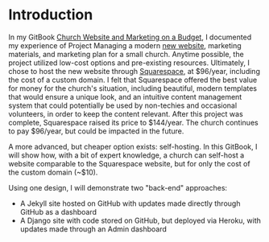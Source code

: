 # Introduction

In my GitBook [Church Website and Marketing on a Budget](http://katherinemichel.gitbooks.io/church-website-and-marketing-on-a-budget/details), I documented my experience of Project Managing a modern [new website](http://www.prettyprairieumc.org), marketing materials, and marketing plan for a small church. Anytime possible, the project utilized low-cost options and pre-existing resources. Ultimately, I chose to host the new website through [Squarespace](https://www.squarespace.com), at $96/year, including the cost of a custom domain. I felt that Squarespace offered the best value for money for the church's situation, including beautiful, modern templates that would ensure a unique look, and an intuitive content management system that could potentially be used by non-techies and occasional volunteers, in order to keep the content relevant. After this project was complete, Squarespace raised its price to $144/year. The church continues to pay $96/year, but could be impacted in the future. 

A more advanced, but cheaper option exists: self-hosting. In this GitBook, I will show how, with a bit of expert knowledge, a church can self-host a website comparable to the Squarespace website, but for only the cost of the custom domain (~$10). 

Using one design, I will demonstrate two "back-end" approaches:
* A Jekyll site hosted on GitHub with updates made directly through GitHub as a dashboard
* A Django site with code stored on GitHub, but deployed via Heroku, with updates made through an Admin dashboard









